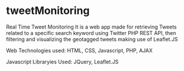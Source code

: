 # tweetMonitoring
Real Time Tweet Monitoring
It is a web app made for retrieving Tweets related to a specific search keyword using Twitter PHP REST API, then filtering and visualizing the geotagged tweets making use of Leaflet.JS

Web Technologies used:
HTML, CSS, Javascript, PHP, AJAX

Javascript Libraryies Used:
JQuery, Leaflet.JS
